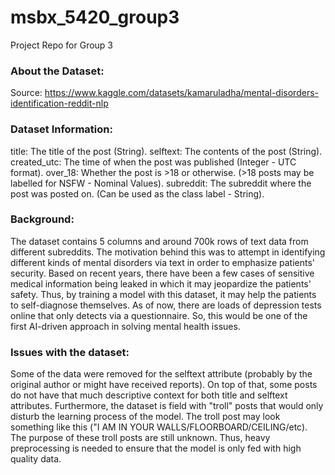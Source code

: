 # msbx_5420_group3
Project Repo for Group 3

### About the Dataset: 
Source: https://www.kaggle.com/datasets/kamaruladha/mental-disorders-identification-reddit-nlp

### Dataset Information:

title: The title of the post (String).
selftext: The contents of the post (String).
created_utc: The time of when the post was published (Integer - UTC format).
over_18: Whether the post is >18 or otherwise. (>18 posts may be labelled for NSFW - Nominal Values).
subreddit: The subreddit where the post was posted on. (Can be used as the class label - String).

### Background:
The dataset contains 5 columns and around 700k rows of text data from different subreddits. The motivation behind this was to attempt in identifying different kinds of mental disorders via text in order to emphasize patients' security. Based on recent years, there have been a few cases of sensitive medical information being leaked in which it may jeopardize the patients' safety. Thus, by training a model with this dataset, it may help the patients to self-diagnose themselves. As of now, there are loads of depression tests online that only detects via a questionnaire. So, this would be one of the first AI-driven approach in solving mental health issues.

### Issues with the dataset:
Some of the data were removed for the selftext attribute (probably by the original author or might have received reports). On top of that, some posts do not have that much descriptive context for both title and selftext attributes. Furthermore, the dataset is field with "troll" posts that would only disturb the learning process of the model. The troll post may look something like this ("I AM IN YOUR WALLS/FLOORBOARD/CEILING/etc). The purpose of these troll posts are still unknown. Thus, heavy preprocessing is needed to ensure that the model is only fed with high quality data.

